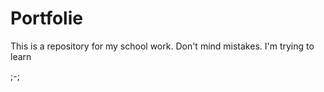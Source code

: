 # Portfolie

This is a repository for my school work. Don't mind mistakes. I'm trying to learn

;-;
